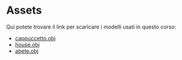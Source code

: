 # Assets
Qui potete trovare il link per scaricare i modelli usati in questo corso:
- [cappuccetto.obj](./cappuccetto.obj)
- [house.obj](./house.obj)
- [abete.obj](./abete.obj)
